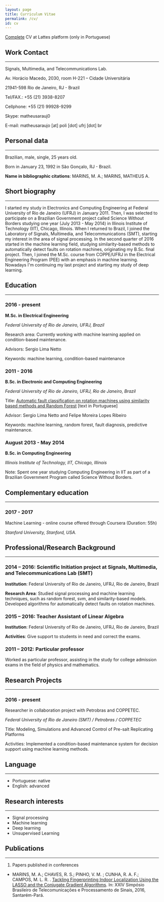 ```yaml
---
layout: page
title: Curriculum Vitae
permalink: /cv/
id: cv
---
```


[Complete](http://lattes.cnpq.br/3790573686920537) CV at Lattes platform (only in Portuguese)

## Work Contact
---
Signals, Multimedia, and Telecommunications Lab.

Av. Horácio Macedo, 2030, room H-221 – Cidade Universitária

21941-598 Rio de Janeiro, RJ - Brazil

Tel/FAX.: +55 (21) 3938-8207

Cellphone: +55 (21) 99928-9299

Skype: matheusarauj0

E-mail: matheusaraujo [at] poli [dot] ufrj [dot] br

## Personal data
---
Brazilian, male, single, 25 years old.

Born in January 23, 1992 in São Gonçalo, RJ - Brazil.

**Name in bibliographic citations**: MARINS, M. A.; MARINS, MATHEUS A.

## Short biography
---

I started my study in Electronics and Computing Engineering at Federal University of Rio de Janeiro (UFRJ) in January 2011. Then, I was selected to participate on a Brazilian Government project called Science Without Borders studying one year (July 2013 - May 2014) in Illinois Institute of Technology (IIT), Chicago, Illinois. When I returned to Brazil, I joined the Laboratory of Signals, Multimedia, and Telecommunications (SMT), starting my interest in the area of signal processing. In the second quarter of 2016 started in the machine learning field, studying similarity-based methods to automatically detect faults on rotation machines, originating my B.Sc. final project. Then, I joined the M.Sc. course from COPPE/UFRJ in the Electrical Engineering Program (PEE) with an emphasis in machine learning. Nowadays I'm continuing my last project and starting my study of deep learning.

## Education
---

### 2016 - present

**M.Sc. in Electrical Engineering**

*Federal University of Rio de Janeiro, UFRJ, Brazil*

Research area: Currently working with machine learning applied on condition-based maintenance.  

Advisors: Sergio Lima Netto

Keywords: machine learning, condition-based maintenance

### 2011 - 2016

**B.Sc. in Electronic and Computing Engineering**

*Federal University of Rio de Janeiro, UFRJ, Rio de Janeiro, Brazil*

Title: [Automatic fault classification on rotation machines using similarity based methods and Random Forest](/assets/bsc_finalproject.pdf) [text in Portuguese]

Advisor: Sergio Lima Netto and Felipe Moreira Lopes Ribeiro

Keywords: machine learning, random forest, fault diagnosis, predictive maintenance.

### August 2013 - May 2014

**B.Sc. in Computing Engineering**

*Illinois Institute of Technology, IIT, Chicago, Illinois*

Note: Spent one year studying Computing Engineering in IIT as part of a Brazilian Government Program called Science Without Borders.

## Complementary education
---
### 2017 - 2017

Machine Learning - online course offered through Coursera (Duration: 55h)

*Stanford University, Stanford, USA.*

## Professional/Research Background
---

### 2014 – 2016: Scientific Initiation project at Signals, Multimedia, and Telecommunications Lab (SMT)

**Institution**: Federal University of Rio de Janeiro, UFRJ, Rio de Janeiro, Brazil

**Research Area**: Studied signal processing and machine learning techniques, such as random forest, svm, and similarity-based models. Developed algorithms for automatically detect faults on rotation machines.

### 2015 – 2016: Teacher Assistant of Linear Algebra

**Institution**: Federal University of Rio de Janeiro, UFRJ, Rio de Janeiro, Brazil

**Activities**: Give support to students in need and correct the exams.

### 2011 – 2012: Particular professor

Worked as particular professor, assisting in the study for college admission exams in the field of physics and mathematics.

## Research Projects
---

### 2016 - present

Researcher in collaboration project with Petrobras and COPPETEC.

*Federal University of Rio de Janeiro (SMT) / Petrobras / COPPETEC*

Title: Modeling, Simulations and Advanced Control of Pre-salt Replicating Platforms

Activities: Implemented a condition-based maintenance system for decision support using machine learning methods.

## Language
---
* Portuguese: native
* English: advanced

## Research interests
---
*	Signal processing
*	Machine learning
*	Deep learning
* Unsupervised Learning

## Publications
---

1. Papers published in conferences
  * MARINS, M. A.; CHAVES, R. S.; PINHO, V. M. ; CUNHA, R. A. F.; CAMPOS, M. L. R. . [Tackling Fingerprinting Indoor Localization Using the LASSO and the Conjugate Gradient Algorithms](http://www.sbrt.org.br/sbrt2016/anais/ST13/1570278798.pdf). In: XXIV Simpósio Brasileiro de Telecomunicações e Processamento de Sinais, 2016, Santarém-Pará.
